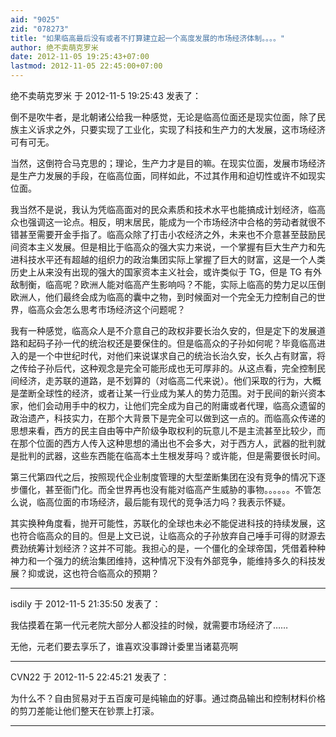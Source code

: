 ```yaml
---
aid: "9025"
zid: "078273"
title: "如果临高最后没有或者不打算建立起一个高度发展的市场经济体制。。。。"
author: 绝不卖萌克罗米
date: 2012-11-05 19:25:43+07:00
lastmod: 2012-11-05 22:45:00+07:00
---
```


绝不卖萌克罗米 于 2012-11-5 19:25:43 发表了：

倒不是吹牛者，是北朝诸公给我一种感觉，无论是临高位面还是现实位面，除了民族主义诉求之外，只要实现了工业化，实现了科技和生产力的大发展，这市场经济可有可无。

当然，这倒符合马克思的；理论，生产力才是目的嘛。在现实位面，发展市场经济是生产力发展的手段，在临高位面，同样如此，不过其作用和迫切性或许不如现实位面。

我当然不是说，我认为凭临高面对的民众素质和技术水平也能搞成计划经济，临高众也强调这一论点。相反，明末居民，能成为一个市场经济中合格的劳动者就很不错甚至需要开金手指了。临高众除了打击小农经济之外，未来也不介意甚至鼓励民间资本主义发展。但是相比于临高众的强大实力来说，一个掌握有巨大生产力和先进科技水平还有超越的组织力的政治集团实际上掌握了巨大的财富，这是一个人类历史上从来没有出现的强大的国家资本主义社会，或许类似于 TG，但是 TG 有外敌制衡，临高呢？欧洲人能对临高产生影响吗？不能，实际上临高的势力足以压倒欧洲人，他们最终会成为临高的囊中之物，到时候面对一个完全无力控制自己的世界，临高众会怎么思考市场经济这个问题呢？

我有一种感觉，临高众人是不介意自己的政权非要长治久安的，但是定下的发展道路和起码子孙一代的统治权还是要保住的。但是临高众的子孙如何呢？毕竟临高进入的是一个中世纪时代，对他们来说谋求自己的统治长治久安，长久占有财富，将之传给子孙后代，这种观念是完全可能形成也无可厚非的。从这点看，完全控制民间经济，走苏联的道路，是不划算的（对临高二代来说）。他们采取的行为，大概是垄断全球性的经济，或者让某一行业成为某人的势力范围。对于民间的新兴资本家，他们会动用手中的权力，让他们完全成为自己的附庸或者代理，临高众遗留的政治遗产，科技实力，在那个大背景下是完全可以做到这一点的。而临高众传递的思想来看，西方的民主自由等中产阶级争取权利的玩意儿不是主流甚至比较少，而在那个位面的西方人传入这种思想的涌出也不会多大，对于西方人，武器的批判就是批判的武器，这些东西能在临高本土生根发芽吗？或许能，但是需要很长时间。

第三代第四代之后，按照现代企业制度管理的大型垄断集团在没有竞争的情况下逐步僵化，甚至衙门化。而全世界再也没有能对临高产生威胁的事物。。。。。。不管怎么说，临高位面的市场经济，最后能有现代的竞争活力吗？我表示怀疑。

其实换种角度看，抛开可能性，苏联化的全球也未必不能促进科技的持续发展，这也符合临高众的目的。但是上文已说，让临高众的子孙放弃自己唾手可得的财源去费劲统筹计划经济？这并不可能。我担心的是，一个僵化的全球帝国，凭借着种种神力和一个强力的统治集团维持，这种情况下没有外部竞争，能维持多久的科技发展？抑或说，这也符合临高众的预期？

---

isdily 于 2012-11-5 21:35:50 发表了：

我估摸着在第一代元老院大部分人都没挂的时候，就需要市场经济了……

无他，元老们要去享乐了，谁喜欢没事蹲计委里当诸葛亮啊

---

CVN22 于 2012-11-5 22:45:21 发表了：

为什么不？自由贸易对于五百废可是纯输血的好事。通过商品输出和控制材料价格的剪刀差能让他们整天在钞票上打滚。

---
